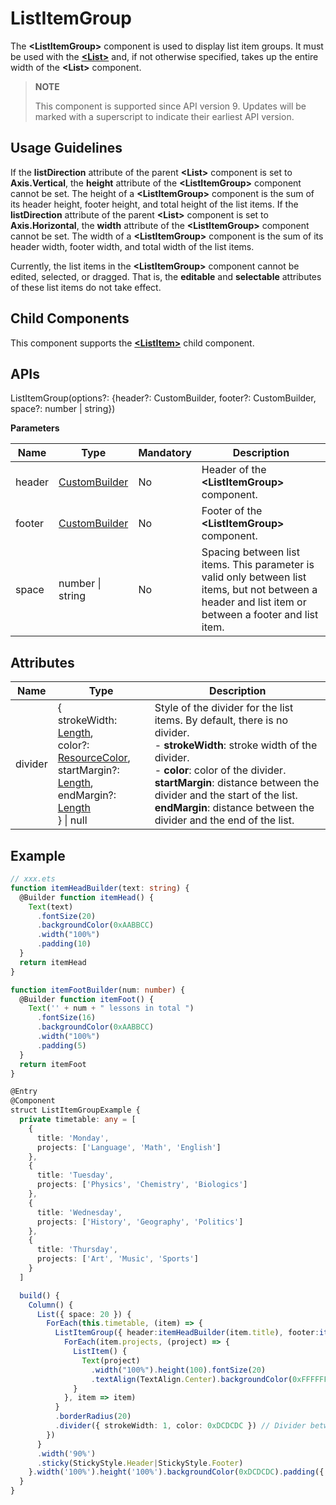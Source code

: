 # ListItemGroup

The **\<ListItemGroup>** component is used to display list item groups. It must be used with the **[\<List>](ts-container-list.md)** and, if not otherwise specified, takes up the entire width of the **\<List>** component.

> **NOTE**
>
> This component is supported since API version 9. Updates will be marked with a superscript to indicate their earliest API version.
## Usage Guidelines
If the **listDirection** attribute of the parent **\<List>** component is set to **Axis.Vertical**, the **height** attribute of the **\<ListItemGroup>** component cannot be set. The height of a **\<ListItemGroup>** component is the sum of its header height, footer height, and total height of the list items. If the **listDirection** attribute of the parent **\<List>** component is set to **Axis.Horizontal**, the **width** attribute of the **\<ListItemGroup>** component cannot be set. The width of a **\<ListItemGroup>** component is the sum of its header width, footer width, and total width of the list items.

Currently, the list items in the **\<ListItemGroup>** component cannot be edited, selected, or dragged. That is, the **editable** and **selectable** attributes of these list items do not take effect.

## Child Components

This component supports the **[\<ListItem>](ts-container-listitem.md)** child component.


## APIs

ListItemGroup(options?: {header?: CustomBuilder, footer?: CustomBuilder, space?: number | string})

**Parameters**

| Name| Type| Mandatory| Description|
| -------- | -------- | -------- | -------- |
| header | [CustomBuilder](ts-types.md#custombuilder8) | No|  Header of the **\<ListItemGroup>** component.|
| footer | [CustomBuilder](ts-types.md#custombuilder8) | No|  Footer of the **\<ListItemGroup>** component.|
| space | number \| string | No| Spacing between list items. This parameter is valid only between list items, but not between a header and list item or between a footer and list item.|

## Attributes

| Name| Type|  Description|
| -------- | -------- | -------- |
| divider | {<br>strokeWidth: [Length](ts-types.md#length),<br>color?: [ResourceColor](ts-types.md#resourcecolor),<br>startMargin?: [Length](ts-types.md#length),<br>endMargin?: [Length](ts-types.md#length)<br>} \| null | Style of the divider for the list items. By default, there is no divider.<br>- **strokeWidth**: stroke width of the divider.<br>- **color**: color of the divider.<br>**startMargin**: distance between the divider and the start of the list.<br>**endMargin**: distance between the divider and the end of the list.|


## Example

```ts
// xxx.ets
function itemHeadBuilder(text: string) {
  @Builder function itemHead() {
    Text(text)
      .fontSize(20)
      .backgroundColor(0xAABBCC)
      .width("100%")
      .padding(10)
  }
  return itemHead
}

function itemFootBuilder(num: number) {
  @Builder function itemFoot() {
    Text('' + num + " lessons in total ")
      .fontSize(16)
      .backgroundColor(0xAABBCC)
      .width("100%")
      .padding(5)
  }
  return itemFoot
}

@Entry
@Component
struct ListItemGroupExample {
  private timetable: any = [
    {
      title: 'Monday',
      projects: ['Language', 'Math', 'English']
    },
    {
      title: 'Tuesday',
      projects: ['Physics', 'Chemistry', 'Biologics']
    },
    {
      title: 'Wednesday',
      projects: ['History', 'Geography', 'Politics']
    },
    {
      title: 'Thursday',
      projects: ['Art', 'Music', 'Sports']
    }
  ]

  build() {
    Column() {
      List({ space: 20 }) {
        ForEach(this.timetable, (item) => {
          ListItemGroup({ header:itemHeadBuilder(item.title), footer:itemFootBuilder(item.projects.length) }) {
            ForEach(item.projects, (project) => {
              ListItem() {
                Text(project)
                  .width("100%").height(100).fontSize(20)
                  .textAlign(TextAlign.Center).backgroundColor(0xFFFFFF)
              }
            }, item => item)
          }
          .borderRadius(20)
          .divider({ strokeWidth: 1, color: 0xDCDCDC }) // Divider between lines
        })
      }
      .width('90%')
      .sticky(StickyStyle.Header|StickyStyle.Footer)
    }.width('100%').height('100%').backgroundColor(0xDCDCDC).padding({ top: 5 })
  }
}
```


